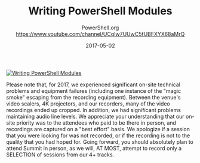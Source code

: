 ﻿---
title: Writing PowerShell Modules
date: 2017-05-02
tags: PowerShellOrg, Summit, USA, English, Conference, DevOps Global Summit 2017
author: PowerShell.org https://www.youtube.com/channel/UCqIw7UUwC5fUBFXYX68aMrQ
---

[![Writing PowerShell Modules](https://i3.ytimg.com/vi/J3ZUS4t6jrE/hqdefault.jpg "Writing PowerShell Modules")](https://www.youtube.com/watch?v=J3ZUS4t6jrE)

Please note that, for 2017, we experienced significant on-site technical problems and equipment failures (including one instance of the "magic smoke" escaping from the recording equipment). Between the venue's video scalers, 4K projectors, and our recorders, many of the video recordings ended up cropped. In addition, we had significant problems maintaining audio line levels. We appreciate your understanding that our on-site priority was to the attendees who paid to be there in person, and recordings are captured on a "best effort" basis. We apologize if a session that you were looking for was not recorded, or if the recording is not to the quality that you had hoped for. Going forward, you should absolutely plan to attend Summit in person, as we will, AT MOST, attempt to record only a SELECTION of sessions from our 4+ tracks.
